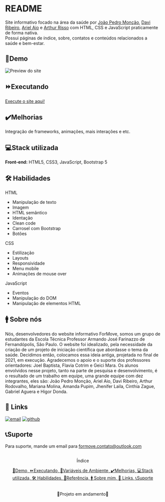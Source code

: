 
# README

Site informativo focado na área da saúde por [João Pedro Monção](https://github.com/jpmoncao), [Davi Ribeiro](https://github.com/davasz), [Ariel Aio](https://github.com/ArielAio) e [Arthur Risso](https://github.com/arthurrpr)
com HTML, CSS e JavaScript praticamente de forma nativa.  
Possui páginas de índice, sobre, contatos e conteúdos relacionados a saúde e bem-estar.

##

## 🚀Demo

![Preview do site](https://prnt.sc/pixrwEShU6ns)


## ⏩Executando
[Execute o site aqui!](https://formove.netlify.app/web/index.html)
    
## ✔️Melhorias
Integração de frameworks, animações, mais interações e etc.


## 💻Stack utilizada
**Front-end:** HTML5, CSS3, JavaScript, Bootstrap 5


## 🛠 Habilidades
HTML
- Manipulação de texto
- Imagem
- HTML semântico
- Identação
- Clean code
- Carrosel com Bootstrap
- Botões

CSS
- Estilização
- Layouts
- Responsividade
- Menu mobile
- Animações de mouse over

JavaScript
- Eventos
- Manipulação do DOM
- Manipulação de elementos HTML


## 🚹 Sobre nós
Nós, desenvolvedores do website informativo ForMove, somos um grupo de estudantes da Escola Técnica Professor Armando José Farinazzo de Fernandópolis, São Paulo.
O website foi idealizado, pela necessidade da criação de um projeto de iniciação científica que abordasse o tema da saúde. Decidimos então, colocamos essa ideia antiga, projetada no final de 2021, em execução.
Agradecemos o apoio e o suporte dos professores orientadores: Joel Baptista, Flavia Cotrim e Geici Mara.
Os alunos envolvidos nesse projeto, tanto na parte de pesquisa e desenvolvimento, é o resultado de um trabalho em equipe, uma grande equipe com dez integrantes, eles são: João Pedro Monção, Ariel Aio, Davi Ribeiro, Arthur Rodovalho, Mariana Molina, Amanda Pupim, Jhenifer Laila, Cinthia Zague, Gabriel Aguera e Higor Donda.

## 🔗 Links
[![email](https://img.shields.io/badge/email-056e3b?style=for-the-badge&logo=ko-fi&logoColor=white)](mailto:formove.contato@outlook.com)
[![github](https://img.shields.io/badge/github-056e3b?style=for-the-badge&logo=github&logoColor=white)](https://github.com/jpmoncao/formove)


## 📞Suporte

Para suporte, mande um email para formove.contato@outlook.com

##

<p align="center">Índice</p>
<p align="center">
  <a href="## 🚀Demo">🚀Demo, </a><a href="## ⏩Executando">⏩Executando, </a><a href="## 🧮Variáveis de Ambiente">🧮Variáveis de Ambiente, </a><a href="## ✔️Melhorias">✔️Melhorias, </a><a href="## 💻Stack utilizada">💻Stack utilizada, </a><a href="## 🛠 Habilidades">🛠 Habilidades, </a><a href="## 📖Referência">📖Referência, </a><a href="## 🚹 Sobre mim">🚹 Sobre mim, </a><a href="## 🔗 Links">🔗 Links, </a><a href="## 📞Suporte">📞Suporte </a>
</p>

##

<p align="center">🚧Projeto em andamento🚧</p>
